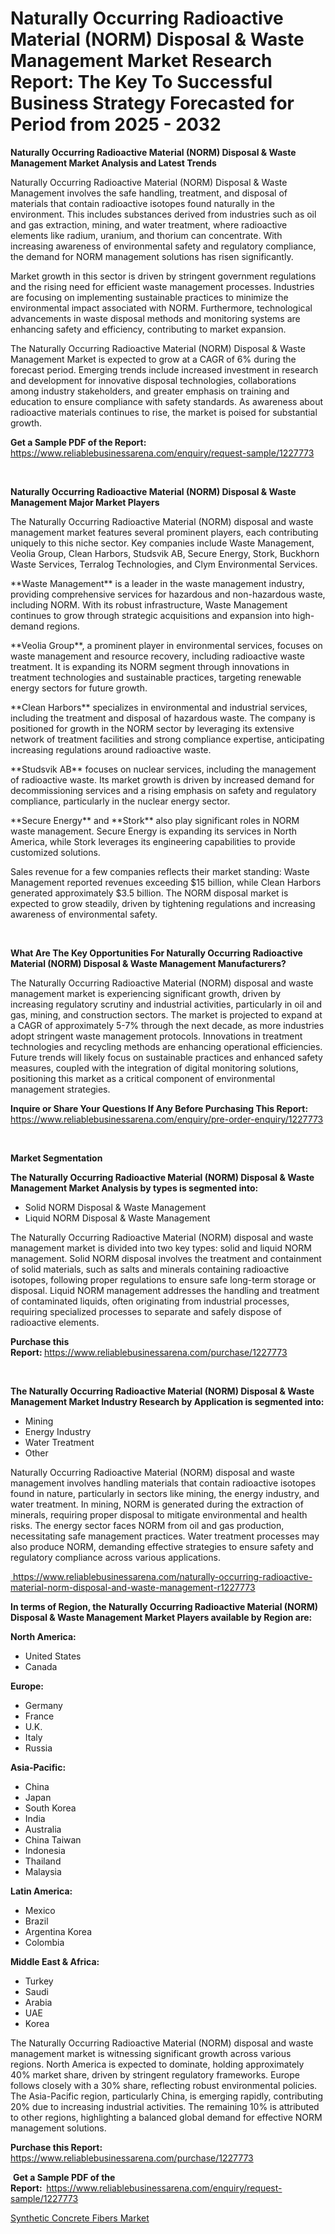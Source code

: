 <p><h1>Naturally Occurring Radioactive Material (NORM) Disposal & Waste Management Market Research Report: The Key To Successful Business Strategy Forecasted for Period from 2025 - 2032</h1></p><p><strong>Naturally Occurring Radioactive Material (NORM) Disposal & Waste Management Market Analysis and Latest Trends</strong></p>
<p><p>Naturally Occurring Radioactive Material (NORM) Disposal & Waste Management involves the safe handling, treatment, and disposal of materials that contain radioactive isotopes found naturally in the environment. This includes substances derived from industries such as oil and gas extraction, mining, and water treatment, where radioactive elements like radium, uranium, and thorium can concentrate. With increasing awareness of environmental safety and regulatory compliance, the demand for NORM management solutions has risen significantly.</p><p>Market growth in this sector is driven by stringent government regulations and the rising need for efficient waste management processes. Industries are focusing on implementing sustainable practices to minimize the environmental impact associated with NORM. Furthermore, technological advancements in waste disposal methods and monitoring systems are enhancing safety and efficiency, contributing to market expansion.</p><p>The Naturally Occurring Radioactive Material (NORM) Disposal & Waste Management Market is expected to grow at a CAGR of 6% during the forecast period. Emerging trends include increased investment in research and development for innovative disposal technologies, collaborations among industry stakeholders, and greater emphasis on training and education to ensure compliance with safety standards. As awareness about radioactive materials continues to rise, the market is poised for substantial growth.</p></p>
<p><strong>Get a Sample PDF of the Report:&nbsp;</strong> <a href="https://www.reliablebusinessarena.com/enquiry/request-sample/1227773?utm_campaign=3314&utm_medium=2&utm_source=Github&utm_content=ia&utm_term=26032025&utm_id=naturally-occurring-radioactive-material-norm-disposal-waste-management">https://www.reliablebusinessarena.com/enquiry/request-sample/1227773</a></p>
<p>&nbsp;</p>
<p><strong>Naturally Occurring Radioactive Material (NORM) Disposal & Waste Management Major Market Players</strong></p>
<p><p>The Naturally Occurring Radioactive Material (NORM) disposal and waste management market features several prominent players, each contributing uniquely to this niche sector. Key companies include Waste Management, Veolia Group, Clean Harbors, Studsvik AB, Secure Energy, Stork, Buckhorn Waste Services, Terralog Technologies, and Clym Environmental Services.</p><p>**Waste Management** is a leader in the waste management industry, providing comprehensive services for hazardous and non-hazardous waste, including NORM. With its robust infrastructure, Waste Management continues to grow through strategic acquisitions and expansion into high-demand regions.</p><p>**Veolia Group**, a prominent player in environmental services, focuses on waste management and resource recovery, including radioactive waste treatment. It is expanding its NORM segment through innovations in treatment technologies and sustainable practices, targeting renewable energy sectors for future growth.</p><p>**Clean Harbors** specializes in environmental and industrial services, including the treatment and disposal of hazardous waste. The company is positioned for growth in the NORM sector by leveraging its extensive network of treatment facilities and strong compliance expertise, anticipating increasing regulations around radioactive waste.</p><p>**Studsvik AB** focuses on nuclear services, including the management of radioactive waste. Its market growth is driven by increased demand for decommissioning services and a rising emphasis on safety and regulatory compliance, particularly in the nuclear energy sector.</p><p>**Secure Energy** and **Stork** also play significant roles in NORM waste management. Secure Energy is expanding its services in North America, while Stork leverages its engineering capabilities to provide customized solutions.</p><p>Sales revenue for a few companies reflects their market standing: Waste Management reported revenues exceeding $15 billion, while Clean Harbors generated approximately $3.5 billion. The NORM disposal market is expected to grow steadily, driven by tightening regulations and increasing awareness of environmental safety.</p></p>
<p>&nbsp;</p>
<p><strong>What Are The Key Opportunities For Naturally Occurring Radioactive Material (NORM) Disposal & Waste Management Manufacturers?</strong></p>
<p><p>The Naturally Occurring Radioactive Material (NORM) disposal and waste management market is experiencing significant growth, driven by increasing regulatory scrutiny and industrial activities, particularly in oil and gas, mining, and construction sectors. The market is projected to expand at a CAGR of approximately 5-7% through the next decade, as more industries adopt stringent waste management protocols. Innovations in treatment technologies and recycling methods are enhancing operational efficiencies. Future trends will likely focus on sustainable practices and enhanced safety measures, coupled with the integration of digital monitoring solutions, positioning this market as a critical component of environmental management strategies.</p></p>
<p><strong>Inquire or Share Your Questions If Any Before Purchasing This Report:</strong> <a href="https://www.reliablebusinessarena.com/enquiry/pre-order-enquiry/1227773?utm_campaign=3314&utm_medium=2&utm_source=Github&utm_content=ia&utm_term=26032025&utm_id=naturally-occurring-radioactive-material-norm-disposal-waste-management">https://www.reliablebusinessarena.com/enquiry/pre-order-enquiry/1227773</a></p>
<p>&nbsp;</p>
<p><strong>Market Segmentation</strong></p>
<p><strong>The Naturally Occurring Radioactive Material (NORM) Disposal & Waste Management Market Analysis by types is segmented into:</strong></p>
<p><ul><li>Solid NORM Disposal & Waste Management</li><li>Liquid NORM Disposal & Waste Management</li></ul></p>
<p><p>The Naturally Occurring Radioactive Material (NORM) disposal and waste management market is divided into two key types: solid and liquid NORM management. Solid NORM disposal involves the treatment and containment of solid materials, such as salts and minerals containing radioactive isotopes, following proper regulations to ensure safe long-term storage or disposal. Liquid NORM management addresses the handling and treatment of contaminated liquids, often originating from industrial processes, requiring specialized processes to separate and safely dispose of radioactive elements.</p></p>
<p><strong>Purchase this Report:&nbsp;</strong><a href="https://www.reliablebusinessarena.com/purchase/1227773?utm_campaign=3314&utm_medium=2&utm_source=Github&utm_content=ia&utm_term=26032025&utm_id=naturally-occurring-radioactive-material-norm-disposal-waste-management">https://www.reliablebusinessarena.com/purchase/1227773</a></p>
<p>&nbsp;</p>
<p><strong>The Naturally Occurring Radioactive Material (NORM) Disposal & Waste Management Market Industry Research by Application is segmented into:</strong></p>
<p><ul><li>Mining</li><li>Energy Industry</li><li>Water Treatment</li><li>Other</li></ul></p>
<p><p>Naturally Occurring Radioactive Material (NORM) disposal and waste management involves handling materials that contain radioactive isotopes found in nature, particularly in sectors like mining, the energy industry, and water treatment. In mining, NORM is generated during the extraction of minerals, requiring proper disposal to mitigate environmental and health risks. The energy sector faces NORM from oil and gas production, necessitating safe management practices. Water treatment processes may also produce NORM, demanding effective strategies to ensure safety and regulatory compliance across various applications.</p></p>
<p><a href="https://www.reliablebusinessarena.com/naturally-occurring-radioactive-material-norm-disposal-and-waste-management-r1227773?utm_campaign=3314&utm_medium=2&utm_source=Github&utm_content=ia&utm_term=26032025&utm_id=naturally-occurring-radioactive-material-norm-disposal-waste-management">&nbsp;https://www.reliablebusinessarena.com/naturally-occurring-radioactive-material-norm-disposal-and-waste-management-r1227773</a></p>
<p><strong>In terms of Region, the Naturally Occurring Radioactive Material (NORM) Disposal & Waste Management Market Players available by Region are:</strong></p>
<p>
    <p> <strong> North America: </strong>
        <ul>
            <li>United States</li>
            <li>Canada</li>
        </ul>
        </p> 
    <p> <strong> Europe: </strong>
        <ul>
            <li>Germany</li>
            <li>France</li>
            <li>U.K.</li>
            <li>Italy</li>
            <li>Russia</li>
        </ul>
        </p> 
    <p> <strong> Asia-Pacific: </strong>
        <ul>
            <li>China</li>
            <li>Japan</li>
            <li>South Korea</li>
            <li>India</li>
            <li>Australia</li>
            <li>China Taiwan</li>
            <li>Indonesia</li>
            <li>Thailand</li>
            <li>Malaysia</li>
        </ul>
        </p> 
    <p> <strong> Latin America: </strong>
        <ul>
            <li>Mexico</li>
            <li>Brazil</li>
            <li>Argentina Korea</li>
            <li>Colombia</li>
        </ul>
        </p> 
    <p> <strong> Middle East & Africa: </strong>
        <ul>
            <li>Turkey</li>
            <li>Saudi</li>
            <li>Arabia</li>
            <li>UAE</li>
            <li>Korea</li>
        </ul>
    </p>
    </p>
<p><p>The Naturally Occurring Radioactive Material (NORM) disposal and waste management market is witnessing significant growth across various regions. North America is expected to dominate, holding approximately 40% market share, driven by stringent regulatory frameworks. Europe follows closely with a 30% share, reflecting robust environmental policies. The Asia-Pacific region, particularly China, is emerging rapidly, contributing 20% due to increasing industrial activities. The remaining 10% is attributed to other regions, highlighting a balanced global demand for effective NORM management solutions.</p></p>
<p><strong>Purchase this Report: </strong><a href="https://www.reliablebusinessarena.com/purchase/1227773?utm_campaign=3314&utm_medium=2&utm_source=Github&utm_content=ia&utm_term=26032025&utm_id=naturally-occurring-radioactive-material-norm-disposal-waste-management">https://www.reliablebusinessarena.com/purchase/1227773</a></p>
<p>&nbsp;<strong>Get a Sample PDF of the Report:&nbsp;&nbsp;</strong><a href="https://www.reliablebusinessarena.com/enquiry/request-sample/1227773?utm_campaign=3314&utm_medium=2&utm_source=Github&utm_content=ia&utm_term=26032025&utm_id=naturally-occurring-radioactive-material-norm-disposal-waste-management">https://www.reliablebusinessarena.com/enquiry/request-sample/1227773</a></p>
<p><strong></strong></p>
<p><p><a href="https://github.com/shafriusizi/Market-Research-Report-List-1/blob/main/synthetic-concrete-fibers-market.md?utm_campaign=3314&utm_medium=2&utm_source=Github&utm_content=ia&utm_term=26032025&utm_id=naturally-occurring-radioactive-material-norm-disposal-waste-management">Synthetic Concrete Fibers Market</a></p></p>